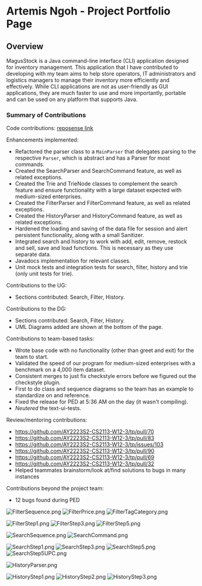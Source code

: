 # Artemis Ngoh - Project Portfolio Page

## Overview
MagusStock is a Java command-line interface (CLI) application designed for inventory management.
This application that I have contributed to developing with my team aims to help store operators,
IT administrators and logistics managers to manage their inventory more efficiently and effectively.
While CLI applications are not as user-friendly as GUI applications, they are much faster to use
and more importantly, portable and can be used on any platform that supports Java.

### Summary of Contributions
Code contributions: [reposense link](https://nus-cs2113-ay2223s2.github.io/tp-dashboard/?search=ArtemiszenN&sort=groupTitle&sortWithin=title&timeframe=commit&mergegroup=&groupSelect=groupByRepos&breakdown=true&checkedFileTypes=docs~functional-code~test-code~other&since=2023-02-17)

Enhancements implemented:
* Refactored the parser class to a `MainParser` that delegates parsing to the respective `Parser`, which is abstract and has a Parser for most commands.
* Created the SearchParser and SearchCommand feature, as well as related exceptions.
* Created the Trie and TrieNode classes to complement the search feature and ensure functionality with a large dataset expected with medium-sized enterprises.
* Created the FilterParser and FilterCommand feature, as well as related exceptions.
* Created the HistoryParser and HistoryCommand feature, as well as related exceptions.
* Hardened the loading and saving of the data file for session and alert persistent functionality, along with a small Sanitizer.
* Integrated search and history to work with add, edit, remove, restock and sell, save and load functions. This is necessary as they use separate data.
* Javadocs implementation for relevant classes.
* Unit mock tests and integration tests for search, filter, history and trie (only unit tests for trie).

Contributions to the UG:
* Sections contributed: Search, Filter, History.

Contributions to the DG:
* Sections contributed: Search, Filter, History.
* UML Diagrams added are shown at the bottom of the page.

Contributions to team-based tasks:
* Wrote base code with no functionality (other than greet and exit) for the team to start.
* Validated the speed of our program for medium-sized enterprises with a benchmark on a 4,000 item dataset.
* Consistent merges to just fix checkstyle errors before we figured out the checkstyle plugin.
* First to do class and sequence diagrams so the team has an example to standardize on and reference.
* Fixed the release for PED at 5:36 AM on the day (it wasn't compiling).
* *Neutered* the text-ui-tests.


Review/mentoring contributions:
* https://github.com/AY2223S2-CS2113-W12-3/tp/pull/70
* https://github.com/AY2223S2-CS2113-W12-3/tp/pull/83
* https://github.com/AY2223S2-CS2113-W12-3/tp/issues/103
* https://github.com/AY2223S2-CS2113-W12-3/tp/pull/90
* https://github.com/AY2223S2-CS2113-W12-3/tp/pull/69
* https://github.com/AY2223S2-CS2113-W12-3/tp/pull/32
* Helped teammates brainstorm/look at/find solutions to bugs in many instances

Contributions beyond the project team:
* 12 bugs found during PED

![FilterSequence.png](..%2FUML%2FFilter%2FFilterSequence.png)
![FilterPrice.png](..%2FUML%2FFilter%2FFilterPrice.png)
![FilterTagCategory.png](..%2FUML%2FFilter%2FFilterTagCategory.png)

![FilterStep1.png](..%2FUML%2FFilter%2FFilterStep1.png)
![FilterStep3.png](..%2FUML%2FFilter%2FFilterStep3.png)
![FilterStep5.png](..%2FUML%2FFilter%2FFilterStep5.png)

![SearchSequence.png](..%2FUML%2FSearch%2FSearchSequence.png)
![SearchCommand.png](..%2FUML%2FSearch%2FSearchCommand.png)

![SearchStep1.png](..%2FUML%2FSearch%2FSearchStep1.png)
![SearchStep3.png](..%2FUML%2FSearch%2FSearchStep3.png)
![SearchStep5.png](..%2FUML%2FSearch%2FSearchStep5.png)
![SearchStep5UPC.png](..%2FUML%2FSearch%2FSearchStep5UPC.png)

![HistoryParser.png](..%2FUML%2FHistory%2FHistoryParser.png)

![HistoryStep1.png](..%2FUML%2FHistory%2FHistoryStep1.png)
![HistoryStep2.png](..%2FUML%2FHistory%2FHistoryStep2.png)
![HistoryStep3.png](..%2FUML%2FHistory%2FHistoryStep3.png)